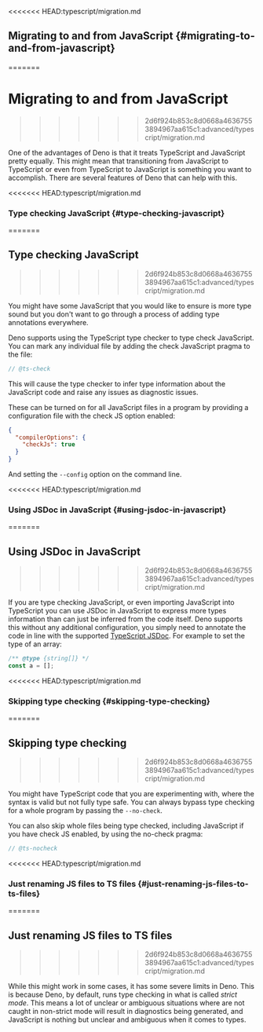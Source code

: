 <<<<<<< HEAD:typescript/migration.md
## Migrating to and from JavaScript {#migrating-to-and-from-javascript}
=======
# Migrating to and from JavaScript
>>>>>>> 2d6f924b853c8d0668a46367553894967aa615c1:advanced/typescript/migration.md

One of the advantages of Deno is that it treats TypeScript and JavaScript pretty
equally. This might mean that transitioning from JavaScript to TypeScript or
even from TypeScript to JavaScript is something you want to accomplish. There
are several features of Deno that can help with this.

<<<<<<< HEAD:typescript/migration.md
### Type checking JavaScript {#type-checking-javascript}
=======
## Type checking JavaScript
>>>>>>> 2d6f924b853c8d0668a46367553894967aa615c1:advanced/typescript/migration.md

You might have some JavaScript that you would like to ensure is more type sound
but you don't want to go through a process of adding type annotations
everywhere.

Deno supports using the TypeScript type checker to type check JavaScript. You
can mark any individual file by adding the check JavaScript pragma to the file:

```js
// @ts-check
```

This will cause the type checker to infer type information about the JavaScript
code and raise any issues as diagnostic issues.

These can be turned on for all JavaScript files in a program by providing a
configuration file with the check JS option enabled:

```json
{
  "compilerOptions": {
    "checkJs": true
  }
}
```

And setting the `--config` option on the command line.

<<<<<<< HEAD:typescript/migration.md
### Using JSDoc in JavaScript {#using-jsdoc-in-javascript}
=======
## Using JSDoc in JavaScript
>>>>>>> 2d6f924b853c8d0668a46367553894967aa615c1:advanced/typescript/migration.md

If you are type checking JavaScript, or even importing JavaScript into
TypeScript you can use JSDoc in JavaScript to express more types information
than can just be inferred from the code itself. Deno supports this without any
additional configuration, you simply need to annotate the code in line with the
supported
[TypeScript JSDoc](https://www.typescriptlang.org/docs/handbook/jsdoc-supported-types.html).
For example to set the type of an array:

```js
/** @type {string[]} */
const a = [];
```

<<<<<<< HEAD:typescript/migration.md
### Skipping type checking {#skipping-type-checking}
=======
## Skipping type checking
>>>>>>> 2d6f924b853c8d0668a46367553894967aa615c1:advanced/typescript/migration.md

You might have TypeScript code that you are experimenting with, where the syntax
is valid but not fully type safe. You can always bypass type checking for a
whole program by passing the `--no-check`.

You can also skip whole files being type checked, including JavaScript if you
have check JS enabled, by using the no-check pragma:

```js
// @ts-nocheck
```

<<<<<<< HEAD:typescript/migration.md
### Just renaming JS files to TS files {#just-renaming-js-files-to-ts-files}
=======
## Just renaming JS files to TS files
>>>>>>> 2d6f924b853c8d0668a46367553894967aa615c1:advanced/typescript/migration.md

While this might work in some cases, it has some severe limits in Deno. This is
because Deno, by default, runs type checking in what is called _strict mode_.
This means a lot of unclear or ambiguous situations where are not caught in
non-strict mode will result in diagnostics being generated, and JavaScript is
nothing but unclear and ambiguous when it comes to types.
